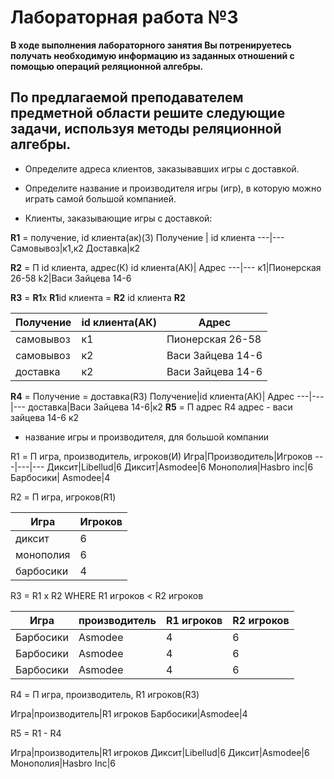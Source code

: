 # Лабораторная работа №3
**В ходе выполнения лабораторного занятия Вы потренируетесь получать необходимую информацию
из заданных отношений с помощью операций реляционной алгебры.**

## По предлагаемой преподавателем предметной области решите следующие задачи, используя методы реляционной алгебры.

- Определите адреса клиентов, заказывавших игры с доставкой. 
- Определите название и производителя игры (игр), в которую можно играть самой большой компанией.


- Клиенты, заказывающие игры с доставкой:

 **R1** = получение, id клиента(ак)(3)
Получение | id клиента
 ---|---
Самовывоз|к1,к2
Доставка|к2

**R2** = П id клиента, адрес(К)
id клиентa(АК)| Адрес
---|---
к1|Пионерская 26-58
k2|Васи Зайцева 14-6

**R3** = **R1**x **R1**id клиента = **R2** id клиента **R2**

Получение|id клиентa(АК)| Адрес
---|---|---
самовывоз| к1| Пионерская 26-58
самовывоз| к2| Васи Зайцева 14-6
доставка |к2 |Васи Зайцева 14-6

**R4** = Получение = доставка(R3)
Получение|id клиентa(АК)| Адрес
---|---|---
доставка|Васи Зайцева 14-6|к2
**R5** = П адрес R4
адрес - васи зайцева 14-6 к2
 
- название игры и производителя, для большой компании

R1 = П игра, производитель, игроков(И)
Игра|Производитель|Игроков
---|---|---
Диксит|Libellud|6
Диксит|Asmodee|6
Монополия|Hasbro inc|6
Барбосики| Asmodee|4

R2 = П игра, игроков(R1)

Игра|Игроков
---|---
диксит|6
монополия|6
барбосики|4

R3 = R1 x R2 WHERE R1 игроков < R2 игроков

Игра|производитель|R1 игроков|R2 игроков
---|---|---|---
Барбосики|Asmodee|4|6
Барбосики|Asmodee|4|6
Барбосики|Asmodee|4|6

R4 = П игра, производитель, R1 игроков(R3)

Игра|производитель|R1 игроков
Барбосики|Asmodee|4

R5 = R1 - R4

Игра|производитель|R1 игроков
Диксит|Libellud|6
Диксит|Asmodee|6
Монополия|Hasbro Inc|6





